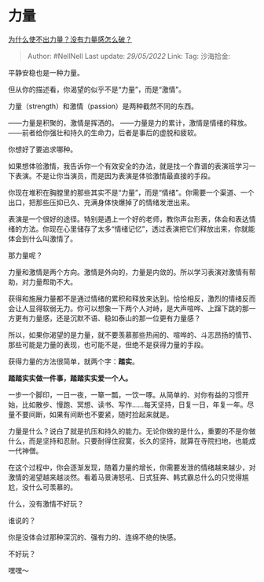 # 力量

[为什么使不出力量？没有力量感怎么破？](https://www.zhihu.com/question/534421223/answer/2500394585)

> Author: #NellNell
> Last update: *29/05/2022*
> Link:
> Tag:
> 沙海拾金:

平静安稳也是一种力量。

但从你的描述看，你渴望的似乎不是“力量”，而是“激情”。

力量（strength）和激情（passion）是两种截然不同的东西。

——力量是积聚的，激情是挥洒的。
——力量是力的累计，激情是情绪的释放。
——前者给你强壮和持久的生命力，后者是事后的虚脱和疲软。

你想好了要追求哪种。

如果想体验激情，我告诉你一个有效安全的办法，就是找一个靠谱的表演班学习一下表演。不是让你当演员，而是因为表演是体验激情最直接的手段。

你现在堆积在胸膛里的那些其实不是“力量”，而是“情绪”。你需要一个渠道、一个出口，把那些压抑已久、充满身体快爆掉了的情绪发泄出来。

表演是一个很好的途径。特别是遇上一个好的老师，教你声台形表，体会和表达情绪的方法。你现在心里储存了太多“情绪记忆”，透过表演把它们释放出来，你就能体会到什么叫激情了。

那力量呢？

力量和激情是两个方向。激情是外向的，力量是内敛的。所以学习表演对激情有帮助，对力量帮助不大。

获得和施展力量都不是通过情绪的累积和释放来达到。恰恰相反，激烈的情绪反而会让人显得软弱无力。你可以想象一下两个人对峙，是大声喧哗、上蹿下跳的那一方更有力量感，还是沉默不语、稳如泰山的那一位更有力量感？

所以，如果你渴望的是力量，就不要羡慕那些热闹的、喧哗的、斗志昂扬的情节、那些可能是力量的表现，也可能不是，但绝不是获得力量的手段。

获得力量的方法很简单，就两个字：**踏实**。

**踏踏实实做一件事，踏踏实实爱一个人。**

一步一个脚印，一日一夜，一箪一瓢，一饮一啄。从简单的、对你有益的习惯开始，比如散步、慢跑、冥想、读书、写作……每天坚持，日复一日，年复一年。尽量不要间断，如果有间断也不要紧，随时捡起来就是。

力量是什么？说白了就是抗压和持久的能力。无论你做的是什么，重要的不是你做什么，而是坚持和忍耐。只要耐得住寂寞，长久的坚持，就算在寺院扫地，也能成一代神僧。

在这个过程中，你会逐渐发现，随着力量的增长，你需要发泄的情绪越来越少，对激情的渴望越来越淡然。看着马景涛怒吼、日式狂奔、韩式霸总什么的只觉得尴尬，没什么可羡慕的。

什么，没有激情不好玩？

谁说的？

你是没体会过那种深沉的、强有力的、连绵不绝的快感。

不好玩？

嘿嘿～
